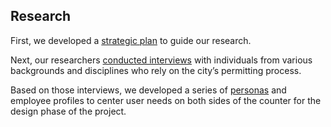 ## Research

First, we developed a [strategic plan](https://docs.google.com/document/d/1EoEb5Z4G6tDm1_JLSaCS6dVEp-9MCHXpJ8LDxF-LW6w/edit?usp=sharing) to guide our research.

Next, our researchers [conducted interviews](https://airtable.com/shrShppfWhl7gsECM/tbl35leYmYXUEkXSK) with individuals from various backgrounds and disciplines who rely on the city’s permitting process.

Based on those interviews, we developed a series of [personas](https://drive.google.com/file/d/0B-koyi3sC5iWcFZ6ZUYyZXRrR2s/view?usp=sharing) and employee profiles to center user needs on both sides of the counter for the design phase of the project.
